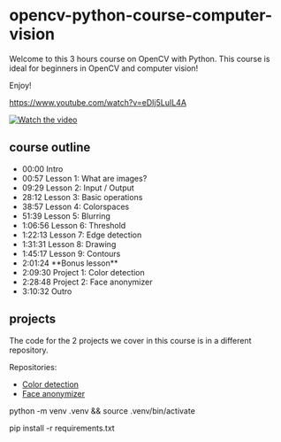 # opencv-python-course-computer-vision

Welcome to this 3 hours course on OpenCV with Python. This course is ideal for beginners in OpenCV and computer vision!

Enjoy!

https://www.youtube.com/watch?v=eDIj5LuIL4A

[![Watch the video](https://img.youtube.com/vi/eDIj5LuIL4A/0.jpg)](https://www.youtube.com/watch?v=eDIj5LuIL4A)

## course outline

- 00:00 Intro
- 00:57 Lesson 1: What are images?
- 09:29 Lesson 2: Input / Output
- 28:12 Lesson 3: Basic operations
- 38:57 Lesson 4: Colorspaces
- 51:39 Lesson 5: Blurring
- 1:06:56 Lesson 6: Threshold
- 1:22:13 Lesson 7: Edge detection
- 1:31:31 Lesson 8: Drawing
- 1:45:17 Lesson 9: Contours
- 2:01:24 \*\*Bonus lesson\*\*
- 2:09:30 Project 1: Color detection
- 2:28:48 Project 2: Face anonymizer
- 3:10:32 Outro

## projects

The code for the 2 projects we cover in this course is in a different repository.

Repositories:

- [Color detection](https://github.com/computervisioneng/color-detection-opencv)
- [Face anonymizer](https://github.com/computervisioneng/face-anonymizer-ptyhon)



python -m venv .venv && source .venv/bin/activate

pip install -r requirements.txt


